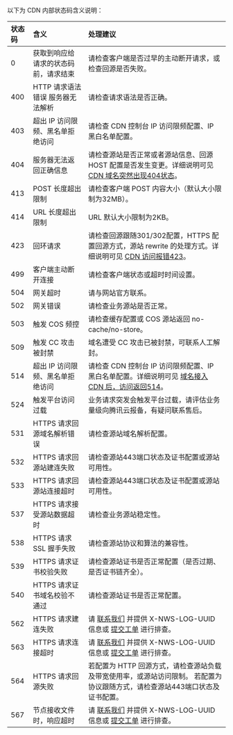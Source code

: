 

以下为 CDN 内部状态码含义说明：

| 状态码 | 含义                             | 处理建议                                                     |
| :----- | :------------------------------- | :----------------------------------------------------------- |
|0|	获取到响应给请求的状态码前，请求结束|	请检查客户端是否过早的主动断开请求，或检查回源是否失败。|
| 400    | HTTP 请求语法错误 服务器无法解析 | 请检查请求语法是否正确。                                     |
| 403    | 超出 IP 访问限频、黑名单拒绝访问                         | 请检查 CDN 控制台 IP 访问限频配置、IP 黑白名单配置。 |
| 404    | 服务器无法返回正确信息           | 请检查源站是否正常或者源站信息、回源 HOST 配置是否发生变更。详细说明可见 [CDN 域名突然出现404状态](https://cloud.tencent.com/document/product/228/59282)。 |
| 413    | POST 长度超出限制                | 请检查客户端 POST 内容大小（默认大小限制为32MB）。           |
| 414    | URL 长度超出限制                 | URL 默认大小限制为2KB。                                      |
| 423    | 回环请求                         | 请检查回源跟随301/302配置，HTTPS 配置回源方式，源站 rewrite 的处理方式。详细说明可见 [CDN 访问报错423](https://cloud.tencent.com/document/product/228/59284)。 |
|499	|客户端主动断开连接	|请检查客户端状态或超时时间设置。|
|504	|网关超时|	请与网站官方联系。|
| 502    | 网关错误                         | 请检查业务源站是否正常。                                     |
| 503    | 触发 COS 频控                    | 请检查缓存配置或 COS 源站返回 no-cache/no-store。            |
| 509    | 触发 CC 攻击被封禁               | 域名遭受 CC 攻击已被封禁，可联系人工解封。 |
| 514    | 超出 IP 访问限频、黑名单拒绝访问                 | 请检查 CDN 控制台 IP 访问限频配置、IP 黑白名单配置。详细说明可见 [域名接入 CDN 后，访问返回514](https://cloud.tencent.com/document/product/228/56824)。 |
|524| 触发平台访问过载| 业务请求突发会触发平台过载，请评估业务量级向腾讯云报备，有疑问联系售后。|
| 531    | HTTPS 请求回源域名解析错误       | 请检查源站域名解析配置。                                     |
| 532    | HTTPS 请求回源站建连失败         | 请检查源站443端口状态及证书配置或源站可用性。                |
| 533    | HTTPS 请求回源站连接超时         | 请检查源站443端口状态及证书配置或源站可用性。                |
| 537    | HTTPS 请求接受源站数据超时       | 请检查业务源站稳定性。                                       |
| 538    | HTTPS 请求 SSL 握手失败          | 请检查源站协议和算法的兼容性。                               |
| 539    | HTTPS 请求证书校验失败           | 请检查源站证书是否正常配置（是否过期、是否证书链齐全）。     |
| 540    | HTTPS 请求证书域名校验不通过     | 请检查源站证书是否正常配置。                                 |
|562|	HTTPS 请求建连失败|	请 [联系我们](https://cloud.tencent.com/document/product/228/59626) 并提供 X-NWS-LOG-UUID 信息或 [提交工单](https://console.cloud.tencent.com/workorder/category) 进行排查。|
|563	|HTTPS 请求连接超时|	请 [联系我们](https://cloud.tencent.com/document/product/228/59626) 并提供 X-NWS-LOG-UUID 信息或 [提交工单](https://console.cloud.tencent.com/workorder/category) 进行排查。|
| 564    | HTTPS 请求回源失败               | 若配置为 HTTP 回源方式，请检查源站负载及带宽使用率，或源站访问限制。 若配置为协议跟随方式，请检查源站443端口状态及证书配置。|
|567|	节点接收文件时，响应超时|	请 [联系我们](https://cloud.tencent.com/document/product/228/59626) 并提供 X-NWS-LOG-UUID 信息或 [提交工单](https://console.cloud.tencent.com/workorder/category) 进行排查。|











